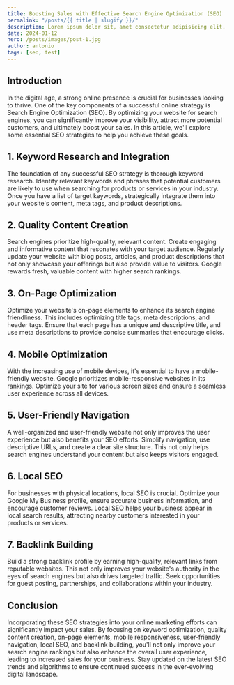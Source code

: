 ```yaml
---
title: Boosting Sales with Effective Search Engine Optimization (SEO)
permalink: "/posts/{{ title | slugify }}/"
description: Lorem ipsum dolor sit, amet consectetur adipisicing elit. Hic eos odit sequi minima iure natus, odio tempora sit Lorem ipsum dolor sit.
date: 2024-01-12
hero: /posts/images/post-1.jpg
author: antonio
tags: [seo, test]
---
```


## **Introduction**

In the digital age, a strong online presence is crucial for businesses looking to thrive. One of the key components of a successful online strategy is Search Engine Optimization (SEO). By optimizing your website for search engines, you can significantly improve your visibility, attract more potential customers, and ultimately boost your sales. In this article, we'll explore some essential SEO strategies to help you achieve these goals.

## 1. Keyword Research and Integration

The foundation of any successful SEO strategy is thorough keyword research. Identify relevant keywords and phrases that potential customers are likely to use when searching for products or services in your industry. Once you have a list of target keywords, strategically integrate them into your website's content, meta tags, and product descriptions.

## 2. Quality Content Creation

Search engines prioritize high-quality, relevant content. Create engaging and informative content that resonates with your target audience. Regularly update your website with blog posts, articles, and product descriptions that not only showcase your offerings but also provide value to visitors. Google rewards fresh, valuable content with higher search rankings.

## 3. On-Page Optimization

Optimize your website's on-page elements to enhance its search engine friendliness. This includes optimizing title tags, meta descriptions, and header tags. Ensure that each page has a unique and descriptive title, and use meta descriptions to provide concise summaries that encourage clicks.

## 4. Mobile Optimization

With the increasing use of mobile devices, it's essential to have a mobile-friendly website. Google prioritizes mobile-responsive websites in its rankings. Optimize your site for various screen sizes and ensure a seamless user experience across all devices.

## 5. User-Friendly Navigation

A well-organized and user-friendly website not only improves the user experience but also benefits your SEO efforts. Simplify navigation, use descriptive URLs, and create a clear site structure. This not only helps search engines understand your content but also keeps visitors engaged.

## 6. Local SEO

For businesses with physical locations, local SEO is crucial. Optimize your Google My Business profile, ensure accurate business information, and encourage customer reviews. Local SEO helps your business appear in local search results, attracting nearby customers interested in your products or services.

## 7. Backlink Building

Build a strong backlink profile by earning high-quality, relevant links from reputable websites. This not only improves your website's authority in the eyes of search engines but also drives targeted traffic. Seek opportunities for guest posting, partnerships, and collaborations within your industry.

## Conclusion

Incorporating these SEO strategies into your online marketing efforts can significantly impact your sales. By focusing on keyword optimization, quality content creation, on-page elements, mobile responsiveness, user-friendly navigation, local SEO, and backlink building, you'll not only improve your search engine rankings but also enhance the overall user experience, leading to increased sales for your business. Stay updated on the latest SEO trends and algorithms to ensure continued success in the ever-evolving digital landscape.
